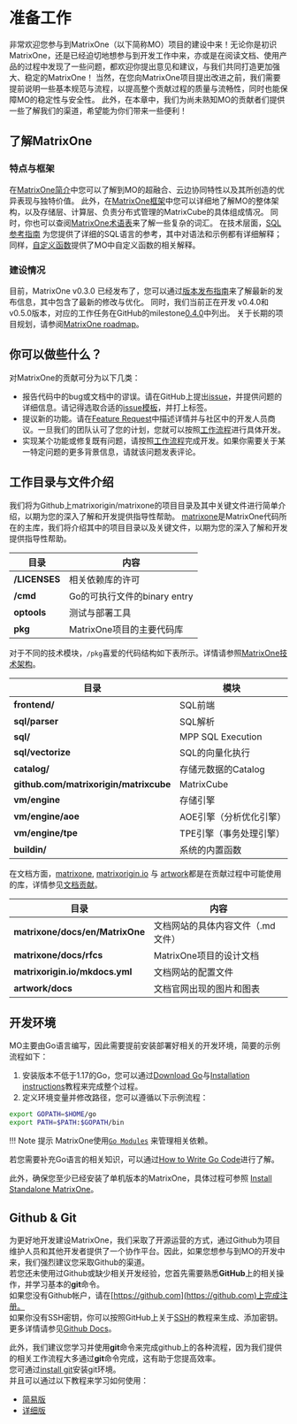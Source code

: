 # **准备工作**
非常欢迎您参与到MatrixOne（以下简称MO）项目的建设中来！无论你是初识MatrixOne，还是已经迫切地想参与到开发工作中来，亦或是在阅读文档、使用产品的过程中发现了一些问题，都欢迎你提出意见和建议，与我们共同打造更加强大、稳定的MatrixOne！
当然，在您向MatrixOne项目提出改进之前，我们需要提前说明一些基本规范与流程，以提高整个贡献过程的质量与流畅性，同时也能保障MO的稳定性与安全性。
此外，在本章中，我们为尚未熟知MO的贡献者们提供一些了解我们的渠道，希望能为你们带来一些便利！

## **了解MatrixOne**
### 特点与框架
在[MatrixOne简介](./../Overview/matrixone-introduction.md)中您可以了解到MO的超融合、云边协同特性以及其所创造的优异表现与独特价值。
此外，在[MatrixOne框架](./../Overview/matrixone-architecture.md)中您可以详细地了解MO的整体架构，以及存储层、计算层、负责分布式管理的MatrixCube的具体组成情况。
同时，你也可以查阅[MatrixOne术语表](../../Glossary/glossary.md)来了解一些复杂的词汇。
在技术层面，[SQL参考指南](./../Reference/SQL-Reference/Data-Definition-Statements/create-database.md) 为您提供了详细的SQL语言的参考，其中对语法和示例都有详细解释；同样，[自定义函数](./../Reference/Customer-Functions/year.md)提供了MO中自定义函数的相关解释。

### 建设情况
目前，MatrixOne v0.3.0 已经发布了，您可以通过[版本发布指南](./Release-Notes/v0.3.0.md)来了解最新的发布信息，其中包含了最新的修改与优化。
同时，我们当前正在开发 v0.4.0和 v0.5.0版本，对应的工作任务在GitHub的milestone[0.4.0](https://github.com/matrixorigin/matrixone/milestone/5)中列出。
关于长期的项目规划，请参阅[MatrixOne roadmap](https://github.com/matrixorigin/matrixone/issues/613)。

## **你可以做些什么？**
对MatrixOne的贡献可分为以下几类：
* 报告代码中的bug或文档中的谬误。请在GitHub上提出[issue](https://github.com/matrixorigin/matrixone/issues/new/choose)，并提供问题的详细信息。请记得选取合适的[issue模板](./Report-Issues.md#issue-templates)，并打上标签。
* 提议新的功能。请在[Feature Request](https://github.com/matrixorigin/matrixone/issues/new/choose)中描述详情并与社区中的开发人员商议。一旦我们的团队认可了您的计划，您就可以按照[工作流程](Contribute-Code.md#workflow)进行具体开发。
* 实现某个功能或修复既有问题，请按照[工作流程](Contribute-Code.md#workflow)完成开发。如果你需要关于某一特定问题的更多背景信息，请就该问题发表评论。


## **工作目录与文件介绍** 
我们将为Github上matrixorigin/matrixone的项目目录及其中关键文件进行简单介绍，以期为您的深入了解和开发提供指导性帮助。 
[matrixone](https://github.com/matrixorigin/matrixone)是MatrixOne代码所在的主库，我们将介绍其中的项目目录以及关键文件，以期为您的深入了解和开发提供指导性帮助。 

| 目录              | 内容                                                  |
| ------------------------------ | ------------------------------------------------------------ |
| **/LICENSES** | 相关依赖库的许可 |
| **/cmd** | Go的可执行文件的binary entry|
| **optools** | 测试与部署工具 |
| **pkg** | MatrixOne项目的主要代码库  |

对于不同的技术模块，`/pkg`喜爱的代码结构如下表所示。详情请参照[MatrixOne技术架构](../../Overview/MatrixOne-Tech-Design/matrixone-techdesign.md)。

| 目录            | 模块    |
| ------------------------------ | ------------------------------------------------------------ |
| **frontend/** | SQL前端|
| **sql/parser** | SQL解析 |
| **sql/** | MPP SQL Execution  |
| **sql/vectorize** | SQL的向量化执行   |
| **catalog/** | 存储元数据的Catalog |
| **github.com/matrixorigin/matrixcube** | MatrixCube  |
| **vm/engine** |存储引擎 |
| **vm/engine/aoe** |  AOE引擎（分析优化引擎） |
| **vm/engine/tpe** |  TPE引擎（事务处理引擎）  |
| **buildin/** |  系统的内置函数 |





在文档方面，[matrixone](https://github.com/matrixorigin/matrixone), [matrixorigin.io](https://github.com/matrixorigin/matrixorigin.io) 与 [artwork](https://github.com/matrixorigin/artwork)都是在贡献过程中可能使用的库，详情参见[文档贡献](contribute-documentation.md)。

| 目录              | 内容                                                  |
| ------------------------------ | ------------------------------------------------------------ |
| **matrixone/docs/en/MatrixOne** | 文档网站的具体内容文件（.md文件）  |
| **matrixone/docs/rfcs** |MatrixOne项目的设计文档|
| **matrixorigin.io/mkdocs.yml** | 文档网站的配置文件 |
| **artwork/docs** | 文档官网出现的图片和图表|




## **开发环境**  
MO主要由Go语言编写，因此需要提前安装部署好相关的开发环境，简要的示例流程如下：
1. 安装版本不低于1.17的Go，您可以通过[Download Go](https://go.dev/dl/)与[Installation instructions](https://go.dev/doc/install)教程来完成整个过程。
2. 定义环境变量并修改路径，您可以遵循以下示例流程：
```sh
export GOPATH=$HOME/go  
export PATH=$PATH:$GOPATH/bin
```
!!! Note 提示
    MatrixOne使用[`Go Modules`](https://github.com/golang/go/wiki/Modules) 来管理相关依赖。

若您需要补充Go语言的相关知识，可以通过[How to Write Go Code](http://golang.org/doc/code.html)进行了解。

此外，确保您至少已经安装了单机版本的MatrixOne，具体过程可参照 [Install Standalone MatrixOne](./../Get-Started/install-standalone-matrixone.md)。

## **Github & Git**
为更好地开发建设MatrixOne，我们采取了开源运营的方式，通过Github为项目维护人员和其他开发者提供了一个协作平台。因此，如果您想参与到MO的开发中来，我们强烈建议您采取Github的渠道。  
若您还未使用过Github或缺少相关开发经验，您首先需要熟悉**GitHub**上的相关操作，并学习基本的**git**命令。  
如果您没有Github帐户，请在[https://github.com](https://github.com)上完成注册。  
如果你没有SSH密钥，你可以按照GitHub上关于[SSH](https://docs.github.com/en/authentication/connecting-to-github-with-ssh/about-ssh)的教程来生成、添加密钥。  
更多详情请参见[Github Docs](https://docs.github.com/en)。   

此外，我们建议您学习并使用**git**命令来完成github上的各种流程，因为我们提供的相关工作流程大多通过**git**命令完成，这有助于您提高效率。  
您可通过[install git](http://git-scm.com/downloads)安装git环境。  
并且可以通过以下教程来学习如何使用：
* [简易版](https://education.github.com/git-cheat-sheet-education.pdf)
* [详细版](https://git-scm.com/book/en/v2)